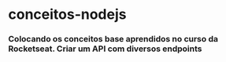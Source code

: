 # conceitos-nodejs

### Colocando os conceitos base aprendidos no curso da Rocketseat. Criar um API com diversos endpoints
